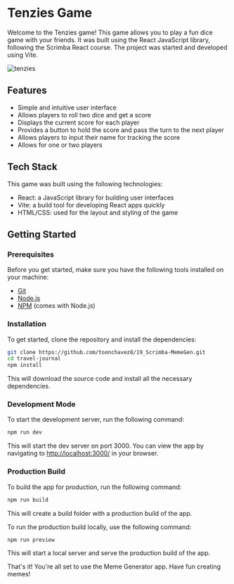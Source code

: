 # Tenzies Game

Welcome to the Tenzies game! This game allows you to play a fun dice game with your friends. It was built using the React JavaScript library, following the Scrimba React course. The project was started and developed using Vite.

![tenzies](./public/tenzies.png)

## Features

- Simple and intuitive user interface
- Allows players to roll two dice and get a score
- Displays the current score for each player
- Provides a button to hold the score and pass the turn to the next player
- Allows players to input their name for tracking the score
- Allows for one or two players

## Tech Stack

This game was built using the following technologies:

- React: a JavaScript library for building user interfaces
- Vite: a build tool for developing React apps quickly
- HTML/CSS: used for the layout and styling of the game

## Getting Started

### Prerequisites

Before you get started, make sure you have the following tools installed on your machine:

- [Git](https://git-scm.com/downloads)
- [Node.js](https://nodejs.org/en/download/)
- [NPM](https://www.npmjs.com/get-npm) (comes with Node.js)

### Installation

To get started, clone the repository and install the dependencies:

```bash
git clone https://github.com/toonchavez8/19_Scrimba-MemeGen.git
cd travel-journal
npm install
```

This will download the source code and install all the necessary dependencies.

### Development Mode

To start the development server, run the following command:

```bash
npm run dev
```

This will start the dev server on port 3000. You can view the app by navigating to  <http://localhost:3000/> in your browser.

### Production Build

To build the app for production, run the following command:

```bash
npm run build
```

This will create a build folder with a production build of the app.

To run the production build locally, use the following command:

```bash
npm run preview
```

This will start a local server and serve the production build of the app.

That's it! You're all set to use the Meme Generator app. Have fun creating memes!

